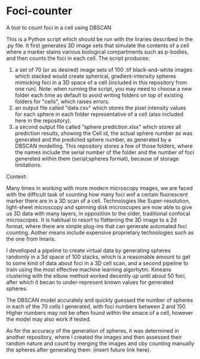 # Foci-counter
A tool to count foci in a cell using DBSCAN

This is a Python script which should be run with the liraries described in the .py file. It first generates 3D image sets that simulate the contents of a cell where a marker stains various biological compartments such as p-bodies, and then counts the foci in each cell. The script produces:
1.  a set of 70 (or as desired) image sets of 100 .tif black-and-white images which stacked would create spherical, gradient-intensity spheres mimicking foci in a 3D space of a cell (included in this repository from one run). Note: when running the script, you may need to choose a new folder each time as default to avoid writing folders on top of existing folders for "cells", which raises errors.
2.  an output file called "data.csv" which stores the pixel intensity values for each sphere in each folder representative of a cell (also included here in the repository).
3.  a second output file called "sphere prediction.xlsx" which stores all prediction results, showing the Cell id, the actual sphere number as was generated and the predicted sphere number, as generated by a DBSCAN modelling.
This repository stores a few of those folders, where the names include the serial number of the folder and the number of foci genereted within them
(serial;spheres format), because of storage limitations.


Context:

Many times in working with more modern microscopy images, we are faced with the difficult task of counting how many foci wof a certain fluorescent marker there are in a 3D scan of a cell. Technologies like Super-resolution, light-sheet microscopy and spinning disk microscopes are now able to give us 3D data with many layers, in opposition to the older, traditional confocal microscopes. It is habitual to resort to flattening the 3D image to a 2d format, where there are simple plug-ins that can generate automated foci counting. Aother means include expensive proprietary technologies such as the one from Imaris.

I develloped a pipeline to create virtual data by generating spheres randomly in a 3d space of 100 stacks, which is a reasonable amount to get to some kind of data about foci in a 3D cell scan, and a second pipeline to train using the most effective machine learning algorhytm. Kmeans clustering with the elbow method worked decently up until about 50 foci, after which it becan to under-represent known values for generated spheres.

The DBSCAN model accurately and quickly guessed the number of spheres in each of the 70 cells I generated, with foci numbers between 2 and 150. Higher numbers may not be often found within the smace of a cell, however the model may also work if tested.

As for the accuracy of the generation of spheres, it was determined in another repository, where I created the images and then assessed their random nature and count by merging the images and cby counting manually the spheres after generating them:
(insert future link here).
